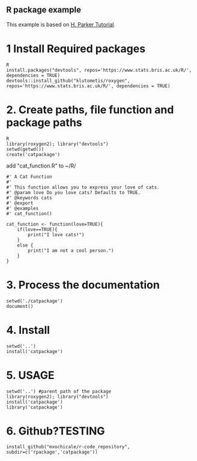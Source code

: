 R package example
---

This example is based on
[H. Parker Tutorial](https://hilaryparker.com/2014/04/29/writing-an-r-package-from-scratch/).


# 1 Install Required packages

```
R
install.packages("devtools", repos='https://www.stats.bris.ac.uk/R/', dependencies = TRUE)
devtools::install_github("klutometis/roxygen", repos='https://www.stats.bris.ac.uk/R/', dependencies = TRUE)
```

# 2. Create paths,  file function and package paths


```
R
library(roxygen2); library("devtools")
setwd(getwd())
create('catpackage')
```

add "cat_function.R" to ~/R/

```
#' A Cat Function
#'
#' This function allows you to express your love of cats.
#' @param love Do you love cats? Defaults to TRUE.
#' @keywords cats
#' @export
#' @examples
#' cat_function()

cat_function <- function(love=TRUE){
    if(love==TRUE){
        print("I love cats!")
    }
    else {
        print("I am not a cool person.")
    }
}
```

# 3. Process the documentation

```
setwd('./catpackage')
document()
```

# 4. Install


```
setwd('..')
install('catpackage')
```


# 5. USAGE


```
setwd('..') #parent path of the package
library(roxygen2); library("devtools")
install('catpackage')
library('catpackage')
```




# 6. Github?TESTING

```
install_github("mxochicale/r-code_repository", subdir=c('rpackage','catpackage'))
```
